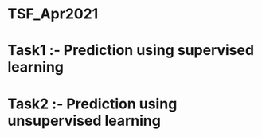 # TSF_Apr2021
# Task1 :- Prediction using supervised learning 
# Task2 :- Prediction using unsupervised learning
